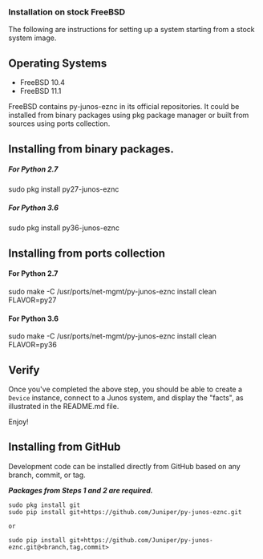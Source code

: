 ### Installation on stock FreeBSD

The following are instructions for setting up a system starting from a stock system image.

Operating Systems
---------------
- FreeBSD 10.4
- FreeBSD 11.1

FreeBSD contains py-junos-eznc in its official repositories. It could be installed from binary packages using pkg package manager or built from sources using ports collection.

## Installing from binary packages.

##### For Python 2.7
sudo pkg install py27-junos-eznc

##### For Python 3.6
sudo pkg install py36-junos-eznc

## Installing from ports collection

#### For Python 2.7
sudo make -C /usr/ports/net-mgmt/py-junos-eznc install clean FLAVOR=py27

#### For Python 3.6
sudo make -C /usr/ports/net-mgmt/py-junos-eznc install clean FLAVOR=py36

## Verify

Once you've completed the above step, you should be able to create a `Device` instance, connect to a Junos system, and display the "facts", as illustrated in the README.md file.

Enjoy!


## Installing from GitHub

Development code can be installed directly from GitHub based on any branch, commit, or tag.

***Packages from Steps 1 and 2 are required.***

    sudo pkg install git
	sudo pip install git+https://github.com/Juniper/py-junos-eznc.git
	
	or
	
	sudo pip install git+https://github.com/Juniper/py-junos-eznc.git@<branch,tag,commit>
